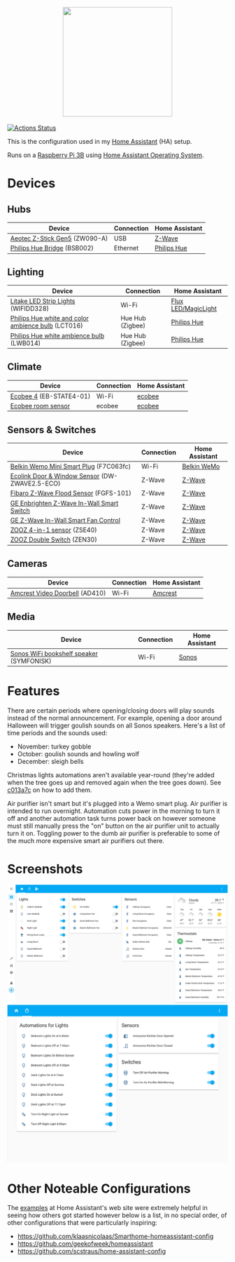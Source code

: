 <p align="center">
<img src="https://github.com/home-assistant/assets/blob/master/misc/loading-screen.gif" width="250" height="250" />
</p>

[![Actions Status](https://github.com/tetsuo13/home-assistant/workflows/Test%20config/badge.svg)](https://github.com/tetsuo13/home-assistant/actions)

This is the configuration used in my [Home Assistant](https://home-assistant.io/) (HA) setup.

Runs on a [Raspberry Pi 3B](https://www.raspberrypi.org/products/raspberry-pi-3-model-b/) using [Home Assistant Operating System](https://github.com/home-assistant/operating-system).

# Devices

## Hubs

| Device | Connection | Home Assistant |
| ------ | ---------- | -------------- |
| [Aeotec Z-Stick Gen5](https://aeotec.com/z-wave-usb-stick/index.html) (ZW090-A) | USB | [Z-Wave](https://www.home-assistant.io/integrations/zwave/) |
| [Philips Hue Bridge](https://www2.meethue.com/en-us/p/hue-bridge/046677458478) (BSB002) | Ethernet | [Philips Hue](https://www.home-assistant.io/integrations/hue) |

## Lighting

| Device | Connection | Home Assistant |
| ------ | ---------- | -------------- |
| [Litake LED Strip Lights](https://www.litakeled.com/collections/party-lights/products/litake-led-strip-lights-32-8ft) (WIFIDD328) | Wi-Fi | [Flux LED/MagicLight](https://www.home-assistant.io/integrations/flux_led/) |
| [Philips Hue white and color ambience bulb](https://www2.meethue.com/en-us/p/hue-white-and-color-ambiance-single-bulb-e26/046677464486) (LCT016) | Hue Hub (Zigbee) | [Philips Hue](https://www.home-assistant.io/integrations/hue) |
| [Philips Hue white ambience bulb](https://www2.meethue.com/en-us/p/hue-single-bulb-e26/046677461003) (LWB014) | Hue Hub (Zigbee) | [Philips Hue](https://www.home-assistant.io/integrations/hue) |

## Climate

| Device | Connection | Home Assistant |
| ------ | ---------- | -------------- |
| [Ecobee 4](https://www.ecobee.com/en-us/smart-thermostats/smart-wifi-thermostat-with-voice-control/) (EB-STATE4-01) | Wi-Fi | [ecobee](https://www.home-assistant.io/integrations/ecobee) |
| [Ecobee room sensor](https://www.ecobee.com/room-sensors/) | ecobee | [ecobee](https://www.home-assistant.io/integrations/ecobee) |

## Sensors & Switches

| Device | Connection | Home Assistant |
| ------ | ---------- | -------------- |
| [Belkin Wemo Mini Smart Plug](https://www.belkin.com/us/support-article?articleNum=226110) (F7C063fc) | Wi-Fi | [Belkin WeMo](https://www.home-assistant.io/integrations/wemo) |
| [Ecolink Door & Window Sensor](https://discoverecolink.com/product/z-wave-door-window-sensor-oem/) (DW-ZWAVE2.5-ECO) | Z-Wave | [Z-Wave](https://www.home-assistant.io/integrations/zwave) |
| [Fibaro Z-Wave Flood Sensor](https://www.fibaro.com/en/products/flood-sensor/) (FGFS-101) | Z-Wave | [Z-Wave](https://www.home-assistant.io/integrations/zwave) |
| [GE Enbrighten Z-Wave In-Wall Smart Switch](https://byjasco.com/ge-enbrighten-z-wave-commercial-grade-wall-smart-switch-quickfit-and-simplewire) | Z-Wave | [Z-Wave](https://www.home-assistant.io/integrations/zwave) |
| [GE Z-Wave In-Wall Smart Fan Control](https://byjasco.com/catalog/product/view/id/3334/s/ge-z-wave-plus-wall-smart-fan-control/) | Z-Wave | [Z-Wave](https://www.home-assistant.io/integrations/zwave) |
| [ZOOZ 4-in-1 sensor](https://www.getzooz.com/zooz-zse40-4-in-1-sensor.html) (ZSE40) | Z-Wave | [Z-Wave](https://www.home-assistant.io/integrations/zwave) |
| [ZOOZ Double Switch](https://www.getzooz.com/zooz-zen30-double-switch.html) (ZEN30) | Z-Wave | [Z-Wave](https://www.home-assistant.io/integrations/zwave) |

## Cameras

| Device | Connection | Home Assistant |
| ------ | ---------- | -------------- |
| [Amcrest Video Doorbell](https://amcrest.com/4mp-wifi-camera-doorbell-ad410.html) (AD410) | Wi-Fi | [Amcrest](https://www.home-assistant.io/integrations/amcrest/) |

## Media

| Device | Connection | Home Assistant |
| ------ | ---------- | -------------- |
| [Sonos WiFi bookshelf speaker](https://www.sonos.com/en-us/symfonisk-by-sonos-and-ikea) (SYMFONISK) | Wi-Fi | [Sonos](https://www.home-assistant.io/integrations/sonos) |

# Features

There are certain periods where opening/closing doors will play sounds instead of the normal announcement. For example, opening a door around Halloween will trigger goulish sounds on all Sonos speakers. Here's a list of time periods and the sounds used:

* November: turkey gobble
* October: goulish sounds and howling wolf
* December: sleigh bells

Christmas lights automations aren't available year-round (they're added when the tree goes up and removed again when the tree goes down). See [c013a7c](https://github.com/tetsuo13/home-assistant-config/commit/c013a7c10aa19f6366598c1a0cd125f82ec8b465) on how to add them.

Air purifier isn't smart but it's plugged into a Wemo smart plug. Air purifier is intended to run overnight. Automation cuts power in the morning to turn it off and another automation task turns power back on however someone must still manually press the "on" button on the air purifier unit to actually turn it on. Toggling power to the dumb air purifier is preferable to some of the much more expensive smart air purifiers out there.

# Screenshots

![UI](screenshots/home.png "Home page")
![UI](screenshots/automations.png "Automations")

# Other Noteable Configurations

The [examples](https://www.home-assistant.io/examples/) at Home Assistant's web site were extremely helpful in seeing how others got started however below is a list, in no special order, of other configurations that were particularly inspiring:

* https://github.com/klaasnicolaas/Smarthome-homeassistant-config
* https://github.com/geekofweek/homeassistant
* https://github.com/scstraus/home-assistant-config

